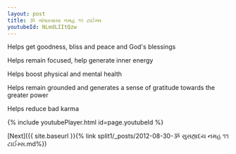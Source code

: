 ```yaml
---
layout: post
title: ૐ ગાંધારવાયા નમહ ૧૧ ટાઈમ્સ
youtubeId: NLmdLIItQzw
---
```

 
 
Helps get goodness, bliss and peace and God's blessings
 
Helps remain focused, help generate inner energy 
 
Helps boost physical and mental health 
 
Helps remain grounded and generates a sense of gratitude towards the greater power 
 
Helps reduce bad karma
 
 
 
 


{% include youtubePlayer.html id=page.youtubeId %}
 
[Next]({{ site.baseurl }}{% link  split1/_posts/2012-08-30-ૐ સુસહ્યદય નમહ ૧૧ ટાઈમ્સ.md%})
 
